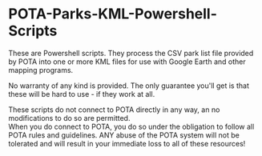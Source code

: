 # POTA-Parks-KML-Powershell-Scripts

These are Powershell scripts.  They process the CSV park list file provided by POTA into one or more KML files for use with Google Earth and other mapping programs.

No warranty of any kind is provided.  The only guarantee you'll get is that these will be hard to use - if they work at all.

These scripts do not connect to POTA directly in any way, an no modifications to do so are permitted.  
When you do connect to POTA, you do so under the obligation to follow all POTA rules and guidelines.  ANY abuse of the POTA system will not be tolerated and will result
in your immediate loss to all of these resources!
